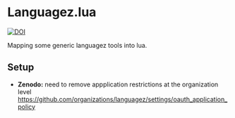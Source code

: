 # Languagez.lua

[![DOI](https://zenodo.org/badge/158887786.svg)](https://zenodo.org/badge/latestdoi/158887786)

Mapping some generic languagez tools into lua.

## Setup

- **Zenodo:** need to  remove appplication restrictions at the organization level
  https://github.com/organizations/languagez/settings/oauth_application_policy

